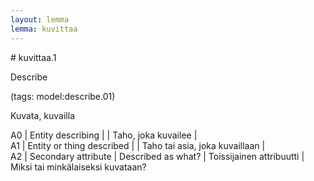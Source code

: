 ```yaml
---
layout: lemma
lemma: kuvittaa
---
```


<div class="sense">
# <span class="sensename">kuvittaa.1</span>

<span class="description">Describe</span>

(tags: model:describe.01)

<span class="description">Kuvata, kuvailla</span>

A0 | Entity describing |   | Taho, joka kuvailee |  
A1 | Entity or thing described |   | Taho tai asia, joka kuvaillaan |  
A2 | Secondary attribute | Described as what? | Toissijainen attribuutti | Miksi tai minkälaiseksi kuvataan?

</div>

